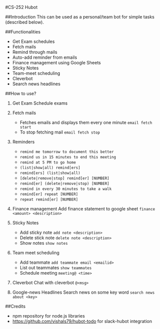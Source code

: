 #CS-252 Hubot

##Introduction
This can be used as a personal/team bot for simple tasks (described below).

##Functionalities
- Get Exam schedules
- Fetch mails
- Remind through mails
- Auto-add reminder from emails
- Finance management using Google Sheets
- Sticky Notes
- Team-meet scheduling
- Cleverbot
- Search news headlines

##How to use?
1. Get Exam Schedule
    exams <rollno>

2. Fetch mails
    - Fetches emails and displays them every one minute `email fetch start`
    - To stop fetching mail `email fetch stop`

3. Reminders
    - `remind me tomorrow to document this better`
    - `remind us in 15 minutes to end this meeting`
    - `remind at 5 PM to go home`
    - `(list|show|all) remind[ers]`
    - `remind[ers] (list|show|all)`
    - `[delete|remove|stop] remind[er] [NUMBER]`
    - `remind[er] (delete|remove|stop) [NUMBER]`
    - `remind in every 30 minutes to take a walk`
    - `remind[er] repeat [NUMBER]`
    - `repeat remind[er] [NUMBER]`

4. Finance management
    Add finance statement to google sheet `finance <amount> <description>`

5. Sticky Notes
    - Add sticky note `add note <description>`
    - Delete stick note `delete note <description>`
    - Show notes `show notes`

6. Team meet scheduling
    - Add teammate `add teammate email <emailid>`
    - List out teammates `show teammates`
    - Schedule meeting `meeting@ <time>`

7. Cleverbot
    Chat with cleverbot `@<msg>`

8. Google-news Headlines
    Search news on some key word `search news about <key>`

##Credits
- npm repository for node.js libraries
- https://github.com/vishals79/hubot-todo for slack-hubot integration

